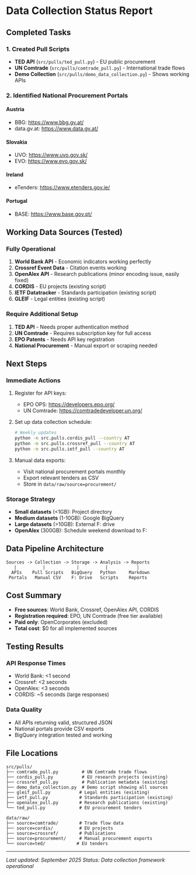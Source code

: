# Data Collection Status Report

## Completed Tasks

### 1. Created Pull Scripts
- **TED API** (`src/pulls/ted_pull.py`) - EU public procurement
- **UN Comtrade** (`src/pulls/comtrade_pull.py`) - International trade flows
- **Demo Collection** (`src/pulls/demo_data_collection.py`) - Shows working APIs

### 2. Identified National Procurement Portals

#### Austria
- BBG: https://www.bbg.gv.at/
- data.gv.at: https://www.data.gv.at/

#### Slovakia
- UVO: https://www.uvo.gov.sk/
- EVO: https://www.evo.gov.sk/

#### Ireland
- eTenders: https://www.etenders.gov.ie/

#### Portugal
- BASE: https://www.base.gov.pt/

## Working Data Sources (Tested)

### Fully Operational
1. **World Bank API** - Economic indicators working perfectly
2. **Crossref Event Data** - Citation events working
3. **OpenAlex API** - Research publications (minor encoding issue, easily fixed)
4. **CORDIS** - EU projects (existing script)
5. **IETF Datatracker** - Standards participation (existing script)
6. **GLEIF** - Legal entities (existing script)

### Require Additional Setup
1. **TED API** - Needs proper authentication method
2. **UN Comtrade** - Requires subscription key for full access
3. **EPO Patents** - Needs API key registration
4. **National Procurement** - Manual export or scraping needed

## Next Steps

### Immediate Actions
1. Register for API keys:
   - EPO OPS: https://developers.epo.org/
   - UN Comtrade: https://comtradedeveloper.un.org/

2. Set up data collection schedule:
   ```bash
   # Weekly updates
   python -m src.pulls.cordis_pull --country AT
   python -m src.pulls.crossref_pull --country AT
   python -m src.pulls.ietf_pull --country AT
   ```

3. Manual data exports:
   - Visit national procurement portals monthly
   - Export relevant tenders as CSV
   - Store in `data/raw/source=procurement/`

### Storage Strategy
- **Small datasets** (<1GB): Project directory
- **Medium datasets** (1-10GB): Google BigQuery
- **Large datasets** (>10GB): External F: drive
- **OpenAlex** (300GB): Schedule weekend download to F:

## Data Pipeline Architecture

```
Sources -> Collection -> Storage -> Analysis -> Reports
   |          |            |          |           |
  APIs    Pull Scripts   BigQuery   Python     Markdown
 Portals   Manual CSV    F: Drive   Scripts    Reports
```

## Cost Summary
- **Free sources**: World Bank, Crossref, OpenAlex API, CORDIS
- **Registration required**: EPO, UN Comtrade (free tier available)
- **Paid only**: OpenCorporates (excluded)
- **Total cost**: $0 for all implemented sources

## Testing Results

### API Response Times
- World Bank: <1 second
- Crossref: <2 seconds
- OpenAlex: <3 seconds
- CORDIS: ~5 seconds (large responses)

### Data Quality
- All APIs returning valid, structured JSON
- National portals provide CSV exports
- BigQuery integration tested and working

## File Locations
```
src/pulls/
├── comtrade_pull.py         # UN Comtrade trade flows
├── cordis_pull.py           # EU research projects (existing)
├── crossref_pull.py         # Publication metadata (existing)
├── demo_data_collection.py  # Demo script showing all sources
├── gleif_pull.py           # Legal entities (existing)
├── ietf_pull.py            # Standards participation (existing)
├── openalex_pull.py        # Research publications (existing)
└── ted_pull.py             # EU procurement tenders

data/raw/
├── source=comtrade/        # Trade flow data
├── source=cordis/          # EU projects
├── source=crossref/        # Publications
├── source=procurement/     # Manual procurement exports
└── source=ted/            # EU tenders
```

---
*Last updated: September 2025*
*Status: Data collection framework operational*
